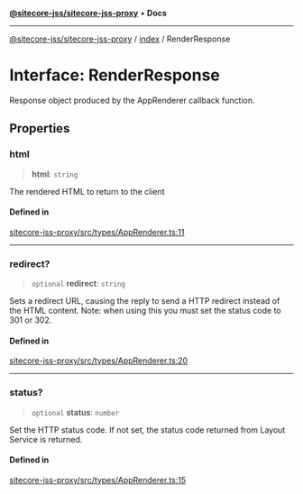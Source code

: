 [**@sitecore-jss/sitecore-jss-proxy**](../../README.md) • **Docs**

***

[@sitecore-jss/sitecore-jss-proxy](../../README.md) / [index](../README.md) / RenderResponse

# Interface: RenderResponse

Response object produced by the AppRenderer callback function.

## Properties

### html

> **html**: `string`

The rendered HTML to return to the client

#### Defined in

[sitecore-jss-proxy/src/types/AppRenderer.ts:11](https://github.com/Sitecore/jss/blob/d913ed54238504581de52043eb1a0198f8a99bdf/packages/sitecore-jss-proxy/src/types/AppRenderer.ts#L11)

***

### redirect?

> `optional` **redirect**: `string`

Sets a redirect URL, causing the reply to send a HTTP redirect instead of the HTML content.
Note: when using this you must set the status code to 301 or 302.

#### Defined in

[sitecore-jss-proxy/src/types/AppRenderer.ts:20](https://github.com/Sitecore/jss/blob/d913ed54238504581de52043eb1a0198f8a99bdf/packages/sitecore-jss-proxy/src/types/AppRenderer.ts#L20)

***

### status?

> `optional` **status**: `number`

Set the HTTP status code. If not set, the status code returned from Layout Service is returned.

#### Defined in

[sitecore-jss-proxy/src/types/AppRenderer.ts:15](https://github.com/Sitecore/jss/blob/d913ed54238504581de52043eb1a0198f8a99bdf/packages/sitecore-jss-proxy/src/types/AppRenderer.ts#L15)
